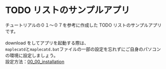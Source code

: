 # TODO リストのサンプルアプリ

チュートリアルの０１～０７を参考に作成した TODO リストのサンプルアプリです。<br><br>
download をしてアプリを起動する際は、<br>
`maplecatd`と`maplecatd.bat`ファイルの一部の設定を忘れずにご自身のパソコンの環境に設定しましょう。<br>
設定方法：[00_00_installation](00_00_installation/README.md)
